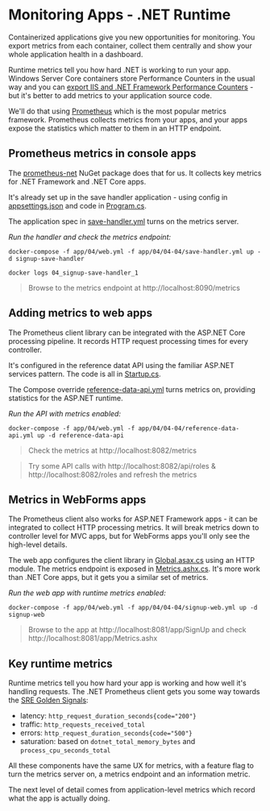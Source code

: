 # Monitoring Apps - .NET Runtime

Containerized applications give you new opportunities for monitoring. You export metrics from each container, collect them centrally and show your whole application health in a dashboard.

Runtime metrics tell you how hard .NET is working to run your app. Windows Server Core containers store Performance Counters in the usual way and you can [export IIS and .NET Framework Performance Counters](https://github.com/dockersamples/aspnet-monitoring) - but it's better to add metrics to your application source code.

We'll do that using [Prometheus](https://prometheus.io) which is the most popular metrics framework. Prometheus collects metrics from your apps, and your apps expose the statistics which matter to them in an HTTP endpoint.

## Prometheus metrics in console apps

The [prometheus-net](https://github.com/prometheus-net/prometheus-net) NuGet package does that for us. It collects key metrics for .NET Framework and .NET Core apps.

It's already set up in the save handler application - using config in [appsettings.json](../../src/SignUp.MessageHandlers.SaveProspect/appsettings.json) and code in [Program.cs](../../src/SignUp.MessageHandlers.SaveProspect/Program.cs).

The application spec in [save-handler.yml](../../app/04/04-04/save-handler.yml) turns on the metrics server.

_Run the handler and check the metrics endpoint:_

```
docker-compose -f app/04/web.yml -f app/04/04-04/save-handler.yml up -d signup-save-handler

docker logs 04_signup-save-handler_1
```

> Browse to the metrics endpoint at http://localhost:8090/metrics

## Adding metrics to web apps

The Prometheus client library can be integrated with the ASP.NET Core processing pipeline. It records HTTP request processing times for every controller.

It's configured in the reference datat API using the familiar ASP.NET services pattern. The code is all in [Startup.cs](../../src/SignUp.Api.ReferenceData/Startup.cs).

The Compose override [reference-data-api.yml](../../app/04/04-04/reference-data-api.yml) turns metrics on, providing statistics for the ASP.NET runtime.

_Run the API with metrics enabled:_

```
docker-compose -f app/04/web.yml -f app/04/04-04/reference-data-api.yml up -d reference-data-api
```

> Check the metrics at http://localhost:8082/metrics

> Try some API calls with http://localhost:8082/api/roles & http://localhost:8082/roles and refresh the metrics

## Metrics in WebForms apps

The Prometheus client also works for ASP.NET Framework apps - it can be integrated to collect HTTP processing metrics. It will break metrics down to controller level for MVC apps, but for WebForms apps you'll only see the high-level details.

The web app configures the client library in [Global.asax.cs](../../src/SignUp.Web/Global.asax.cs) using an HTTP module. The metrics endpoint is exposed in [Metrics.ashx.cs](../../src/SignUp.Web/Metrics.ashx.cs). It's more work than .NET Core apps, but it gets you a similar set of metrics.

_Run the web app with runtime metrics enabled:_

```
docker-compose -f app/04/web.yml -f app/04/04-04/signup-web.yml up -d signup-web
```

> Browse to the app at http://localhost:8081/app/SignUp and check http://localhost:8081/app/Metrics.ashx

## Key runtime metrics

Runtime metrics tell you how hard your app is working and how well it's handling requests. The .NET Prometheus client gets you some way towards the [SRE Golden Signals](https://www.infoq.com/articles/monitoring-SRE-golden-signals/):

- latency: `http_request_duration_seconds{code="200"}`
- traffic: `http_requests_received_total`
- errors: `http_request_duration_seconds{code="500"}`
- saturation: based on `dotnet_total_memory_bytes` and `process_cpu_seconds_total`

All these components have the same UX for metrics, with a feature flag to turn the metrics server on, a metrics endpoint and an information metric.

The next level of detail comes from application-level metrics which record what the app is actually doing.